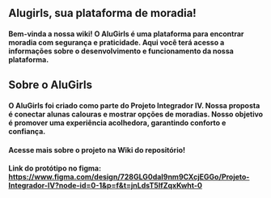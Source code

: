 ## Alugirls, sua plataforma de moradia!

#### Bem-vinda a nossa wiki! O AluGirls é uma plataforma para encontrar moradia com segurança e praticidade. Aqui você terá acesso a informações sobre o desenvolvimento e funcionamento da nossa plataforma.

## Sobre o AluGirls

#### O AluGirls foi criado como parte do Projeto Integrador IV. Nossa proposta é conectar alunas calouras e mostrar opções de moradias. Nosso objetivo é promover uma experiência acolhedora, garantindo conforto e confiança.

#### Acesse mais sobre o projeto na Wiki do repositório!

#### Link do protótipo no figma: https://www.figma.com/design/728GLG0daI9nm9CXcjEGGo/Projeto-Integrador-IV?node-id=0-1&p=f&t=jnLdsT5IfZqxKwht-0
